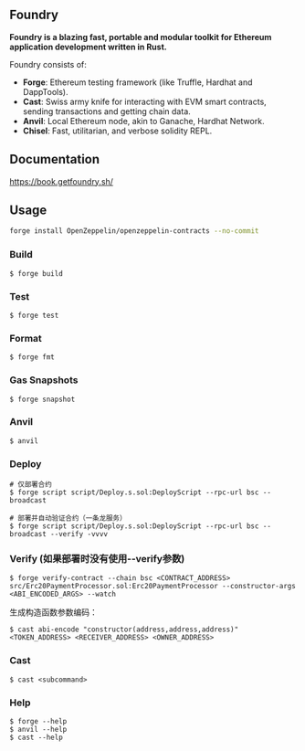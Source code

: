 ## Foundry

**Foundry is a blazing fast, portable and modular toolkit for Ethereum application development written in Rust.**

Foundry consists of:

-   **Forge**: Ethereum testing framework (like Truffle, Hardhat and DappTools).
-   **Cast**: Swiss army knife for interacting with EVM smart contracts, sending transactions and getting chain data.
-   **Anvil**: Local Ethereum node, akin to Ganache, Hardhat Network.
-   **Chisel**: Fast, utilitarian, and verbose solidity REPL.

## Documentation

https://book.getfoundry.sh/

## Usage

```bash
forge install OpenZeppelin/openzeppelin-contracts --no-commit
```

### Build

```shell
$ forge build
```

### Test

```shell
$ forge test
```

### Format

```shell
$ forge fmt
```

### Gas Snapshots

```shell
$ forge snapshot
```

### Anvil

```shell
$ anvil
```

### Deploy

```shell
# 仅部署合约
$ forge script script/Deploy.s.sol:DeployScript --rpc-url bsc --broadcast

# 部署并自动验证合约（一条龙服务）
$ forge script script/Deploy.s.sol:DeployScript --rpc-url bsc --broadcast --verify -vvvv
```

### Verify (如果部署时没有使用--verify参数)

```shell
$ forge verify-contract --chain bsc <CONTRACT_ADDRESS> src/Erc20PaymentProcessor.sol:Erc20PaymentProcessor --constructor-args <ABI_ENCODED_ARGS> --watch
```

生成构造函数参数编码：
```shell
$ cast abi-encode "constructor(address,address,address)" <TOKEN_ADDRESS> <RECEIVER_ADDRESS> <OWNER_ADDRESS>
```

### Cast

```shell
$ cast <subcommand>
```

### Help

```shell
$ forge --help
$ anvil --help
$ cast --help
```
